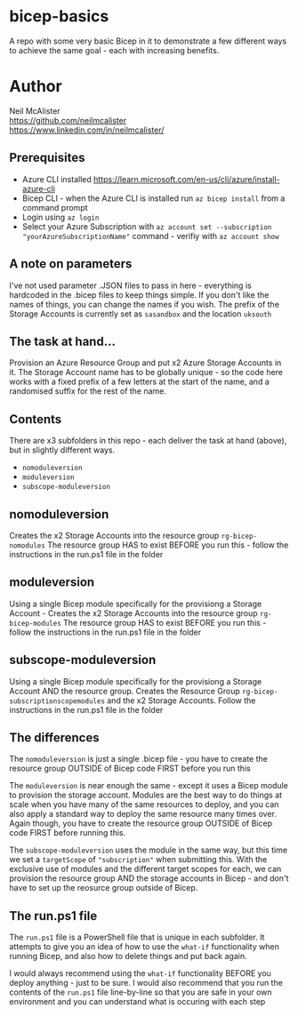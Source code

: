 # bicep-basics
A repo with some very basic Bicep in it to demonstrate a few different ways to achieve the same goal - each with increasing benefits.

# Author
Neil McAlister <br>
https://github.com/neilmcalister <br>
https://www.linkedin.com/in/neilmcalister/

## Prerequisites

* Azure CLI installed https://learn.microsoft.com/en-us/cli/azure/install-azure-cli <br>
* Bicep CLI - when the Azure CLI is installed run ```az bicep install``` from a command prompt
* Login using ```az login```
* Select your Azure Subscription with ```az account set --subscription "yourAzureSubscriptionName"``` command - verifiy with ```az account show```

## A note on parameters
I've not used parameter .JSON files to pass in here - everything is hardcoded in the .bicep files to keep things simple. If you don't like the names of things, you can change the names if you wish. The prefix of the Storage Accounts is currently set as ```sasandbox``` and the location ```uksouth```

## The task at hand...
Provision an Azure Resource Group and put x2 Azure Storage Accounts in it. The Storage Account name has to be globally unique - so the code here works with a fixed prefix of a few letters at the start of the name, and a randomised suffix for the rest of the name.

## Contents
There are x3 subfolders in this repo - each deliver the task at hand (above), but in slightly different ways.
* ```nomoduleversion```
* ```moduleversion```
* ```subscope-moduleversion```

## nomoduleversion
Creates the x2 Storage Accounts into the resource group ```rg-bicep-nomodules``` The resource group HAS to exist BEFORE you run this - follow the instructions in the run.ps1 file in the folder

## moduleversion
Using a single Bicep module specifically for the provisiong a Storage Account - Creates the x2 Storage Accounts into the resource group ```rg-bicep-modules``` The resource group HAS to exist BEFORE you run this - follow the instructions in the run.ps1 file in the folder

## subscope-moduleversion
Using a single Bicep module specifically for the provisiong a Storage Account AND the resource group. Creates the Resource Group ```rg-bicep-subscriptionscopemodules``` and the x2 Storage Accounts. Follow the instructions in the run.ps1 file in the folder

## The differences
The ```nomoduleversion``` is just a single .bicep file - you have to create the resource group OUTSIDE of Bicep code FIRST before you run this

The ```moduleversion``` is near enough the same - except it uses a Bicep module to provision the storage account. Modules are the best way to do things at scale when you have many of the same resources to deploy, and you can also apply a standard way to deploy the same resource many times over. Again though, you have to create the resource group OUTSIDE of Bicep code FIRST before running this.

The ```subscope-moduleversion``` uses the module in the same way, but this time we set a ```targetScope``` of ```"subscription"``` when submitting this. With the exclusive use of modules and the different target scopes for each, we can provision the resource group AND the storage accounts in Bicep - and don't have to set up the reosurce group outside of Bicep.

## The run.ps1 file
The ```run.ps1``` file is a PowerShell file that is unique in each subfolder. It attempts to give you an idea of how to use the ```what-if``` functionality when running Bicep, and also how to delete things and put back again.

I would always recommend using the ```what-if``` functionality BEFORE you deploy anything - just to be sure. I would also recommend that you run the contents of the ```run.ps1``` file line-by-line so that you are safe in your own environment and you can understand what is occuring with each step